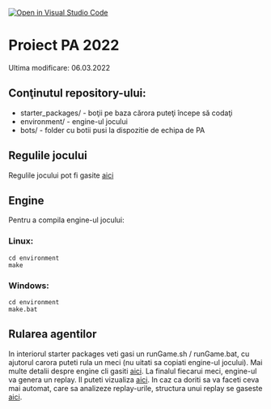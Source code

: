 [![Open in Visual Studio Code](https://classroom.github.com/assets/open-in-vscode-f059dc9a6f8d3a56e377f745f24479a46679e63a5d9fe6f495e02850cd0d8118.svg)](https://classroom.github.com/online_ide?assignment_repo_id=7348637&assignment_repo_type=AssignmentRepo)
# Proiect PA 2022

Ultima modificare: 06.03.2022

## Conţinutul repository-ului:

 - starter_packages/    - boţii pe baza cărora puteţi începe să codaţi
 - environment/         - engine-ul jocului
 - bots/                - folder cu botii pusi la dispozitie de echipa de PA

## Regulile jocului

Regulile jocului pot fi gasite [aici](https://2016.halite.io/rules_game.html)
 
## Engine

Pentru a compila engine-ul jocului:

### Linux: 
```
cd environment
make
```

### Windows:

```
cd environment
make.bat
```

## Rularea agentilor

In interiorul starter packages veti gasi un runGame.sh / runGame.bat, cu ajutorul carora puteti rula un meci (nu uitati sa copiati engine-ul jocului).
Mai multe detalii despre engine cli gasiti [aici](https://2016.halite.io/advanced_command_line.html).
La finalul fiecarui meci, engine-ul va genera un replay. Il puteti vizualiza [aici](https://2016.halite.io/local_visualizer.html). In caz ca doriti sa va faceti ceva mai automat, care sa analizeze replay-urile, structura unui replay se gaseste [aici](https://2016.halite.io/advanced_replay_file.html).

